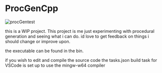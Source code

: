 # ProcGenCpp
![procGentest](https://user-images.githubusercontent.com/78448269/123675227-55b8cb00-d7f7-11eb-9369-499aa6b63779.png)

 this is a WIP project. 
 This project is me just experimenting with procedural generation and seeing what i can do. id love to get feedback on things i should change or improve upon.

the executable can be found in the bin.

if you wish to edit and compile the source code the tasks.json build task for VSCode is set up to use the mingw-w64 compiler
